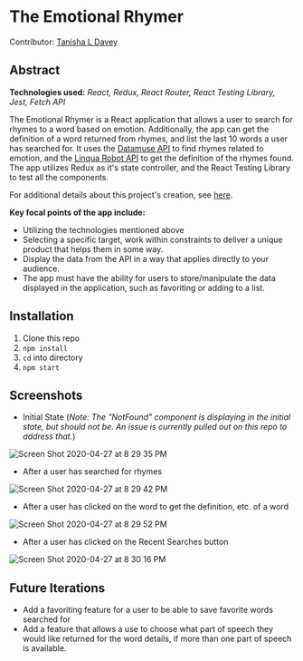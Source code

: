 # The Emotional Rhymer
Contributor: [Tanisha L Davey](https://github.com/tanishalatoya)

## Abstract
**Technologies used:** _React, Redux, React Router, React Testing Library, Jest, Fetch API_

The Emotional Rhymer is a React application that allows a user to search for rhymes to a word based on emotion. Additionally, the app can get the definition of a word returned from rhymes, and list the last 10 words a user has searched for. It uses the [Datamuse API](http://www.datamuse.com/api/) to find rhymes related to emotion, and the [Linqua Robot API](https://www.linguarobot.io/) to get the definition of the rhymes found. The app utilizes Redux as it's state controller, and the React Testing Library to test all the components.

For additional details about this project's creation, see [here](https://gist.github.com/tanishalatoya/59b35b6a5e781b4a650d62d8959681b3).

**Key focal points of the app include:**
* Utilizing the technologies mentioned above
* Selecting a specific target, work within constraints to deliver a unique product that helps them in some way.
* Display the data from the API in a way that applies directly to your audience.
* The app must have the ability for users to store/manipulate the data displayed in the application, such as favoriting or adding to a list.

## Installation
1. Clone this repo
1. `npm install`
1. `cd` into directory
1. `npm start`

## Screenshots

* Initial State (_Note: The "NotFound" component is displaying in the initial state, but should not be. An issue is currently pulled out on this repo to address that._)

![Screen Shot 2020-04-27 at 8 29 35 PM](https://user-images.githubusercontent.com/41553045/80440443-08c12800-88c6-11ea-8049-5c52ea15c9c1.png)


* After a user has searched for rhymes

![Screen Shot 2020-04-27 at 8 29 42 PM](https://user-images.githubusercontent.com/41553045/80440453-0d85dc00-88c6-11ea-8cd6-9db0eb3ea7da.png)


* After a user has clicked on the word to get the definition, etc. of a word

![Screen Shot 2020-04-27 at 8 29 52 PM](https://user-images.githubusercontent.com/41553045/80440460-11196300-88c6-11ea-8e7d-076ce0935cb7.png)



* After a user has clicked on the Recent Searches button

![Screen Shot 2020-04-27 at 8 30 16 PM](https://user-images.githubusercontent.com/41553045/80440470-14acea00-88c6-11ea-9071-45ea5e1f3d31.png)



## Future Iterations
* Add a favoriting feature for a user to be able to save favorite words searched for
* Add a feature that allows a use to choose what part of speech they would like returned for the word details, if more than one part of speech is available.
